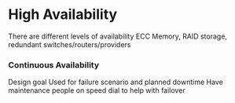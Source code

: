 # High Availability
There are different levels of availability
ECC Memory, RAID storage, redundant switches/routers/providers
### Continuous Availability
Design goal
Used for failure scenario and planned downtime
Have maintenance people on speed dial to help with failover
